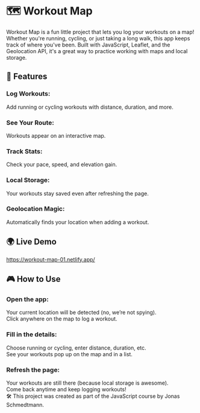 # 🗺️ Workout Map
Workout Map is a fun little project that lets you log your workouts on a map! Whether you're running, cycling, or just taking a long walk, this app keeps track of where you've been. Built with JavaScript, Leaflet, and the Geolocation API, it's a great way to practice working with maps and local storage.

## 🚀 Features
### Log Workouts:
  Add running or cycling workouts with distance, duration, and more.
### See Your Route:
  Workouts appear on an interactive map.
### Track Stats:
  Check your pace, speed, and elevation gain.
### Local Storage:
  Your workouts stay saved even after refreshing the page.
### Geolocation Magic:
  Automatically finds your location when adding a workout.
  
## 🌍 Live Demo
https://workout-map-01.netlify.app/

## 🎮 How to Use
### Open the app:
  Your current location will be detected (no, we’re not spying).<br>
Click anywhere on the map to log a workout.
### Fill in the details:
  Choose running or cycling, enter distance, duration, etc.<br>
See your workouts pop up on the map and in a list.
### Refresh the page:
  Your workouts are still there (because local storage is awesome).<br>
Come back anytime and keep logging workouts!<br>
🛠️ This project was created as part of the JavaScript course by Jonas Schmedtmann.
